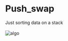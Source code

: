 # Push_swap
Just sorting data on a stack <br/> <br/>
![algo](https://user-images.githubusercontent.com/94312066/151680534-bd401ff4-061f-49d0-aa82-1c3300b9ab28.gif)
